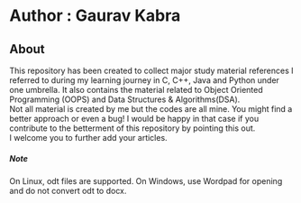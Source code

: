 # Author : Gaurav Kabra
## About 
This repository has been created to collect major study material references I referred to during my learning journey in C, C++, Java and Python under one umbrella. It also contains the material related to Object Oriented Programming (OOPS) and Data Structures & Algorithms(DSA).<br>
Not all material is created by me but the codes are all mine. You might find a better approach or even a bug! I would be happy in that case if you contribute to the betterment of this repository by pointing this out.<br>
I welcome you to further add your articles.<br>
##### Note
On Linux, odt files are supported. On Windows, use Wordpad for opening and do not convert odt to docx.
